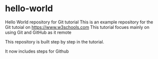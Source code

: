# hello-world
Hello World repository for Git tutorial
This is an example repository for the Git tutoial on https://www.w3schools.com
This tutorial focues mainly on using Git and GitHub as it remote

This repository is built step by step in the tutorial.

It now includes steps for Github
